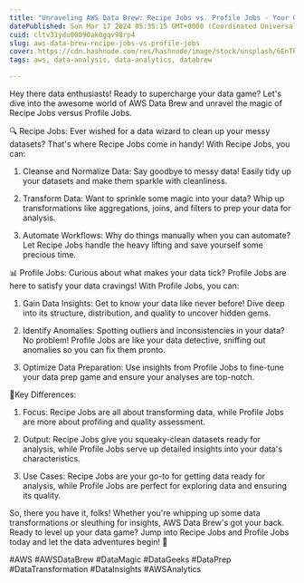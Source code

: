 ```yaml
---
title: "Unraveling AWS Data Brew: Recipe Jobs vs. Profile Jobs - Your Guide to Data Transformation and Insights!"
datePublished: Sun Mar 17 2024 05:35:15 GMT+0000 (Coordinated Universal Time)
cuid: cltv31ydu00090ak0gqv98rp4
slug: aws-data-brew-recipe-jobs-vs-profile-jobs
cover: https://cdn.hashnode.com/res/hashnode/image/stock/unsplash/6EnTPvPPL6I/upload/221ea57aa7a03e75dd266d6960b8da0d.jpeg
tags: aws, data-analysis, data-analytics, databrew

---
```


Hey there data enthusiasts! Ready to supercharge your data game? Let's dive into the awesome world of AWS Data Brew and unravel the magic of Recipe Jobs versus Profile Jobs.

🔍 Recipe Jobs: Ever wished for a data wizard to clean up your messy datasets? That's where Recipe Jobs come in handy! With Recipe Jobs, you can:

1. Cleanse and Normalize Data: Say goodbye to messy data! Easily tidy up your datasets and make them sparkle with cleanliness.
    
2. Transform Data: Want to sprinkle some magic into your data? Whip up transformations like aggregations, joins, and filters to prep your data for analysis.
    
3. Automate Workflows: Why do things manually when you can automate? Let Recipe Jobs handle the heavy lifting and save yourself some precious time.
    

📊 Profile Jobs: Curious about what makes your data tick? Profile Jobs are here to satisfy your data cravings! With Profile Jobs, you can:

1. Gain Data Insights: Get to know your data like never before! Dive deep into its structure, distribution, and quality to uncover hidden gems.
    
2. Identify Anomalies: Spotting outliers and inconsistencies in your data? No problem! Profile Jobs are like your data detective, sniffing out anomalies so you can fix them pronto.
    
3. Optimize Data Preparation: Use insights from Profile Jobs to fine-tune your data prep game and ensure your analyses are top-notch.
    

🌟Key Differences:

1. Focus: Recipe Jobs are all about transforming data, while Profile Jobs are more about profiling and quality assessment.
    
2. Output: Recipe Jobs give you squeaky-clean datasets ready for analysis, while Profile Jobs serve up detailed insights into your data's characteristics.
    
3. Use Cases: Recipe Jobs are your go-to for getting data ready for analysis, while Profile Jobs are perfect for exploring data and ensuring its quality.
    

So, there you have it, folks! Whether you're whipping up some data transformations or sleuthing for insights, AWS Data Brew's got your back. Ready to level up your data game? Jump into Recipe Jobs and Profile Jobs today and let the data adventures begin! 🎉

#AWS #AWSDataBrew #DataMagic #DataGeeks #DataPrep #DataTransformation #DataInsights #AWSAnalytics